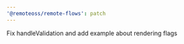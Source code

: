 ```yaml
---
'@remoteoss/remote-flows': patch
---
```


Fix handleValidation and add example about rendering flags

